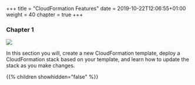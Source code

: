 +++
title = "CloudFormation Features"
date = 2019-10-22T12:06:55+01:00
weight = 40
chapter = true
+++

### Chapter 1

![](./template-1.png)

In this section you will, create a new CloudFormation template, deploy a CloudFormation stack based on your template, and learn how to update the stack as you make changes.

{{% children showhidden="false" %}}
